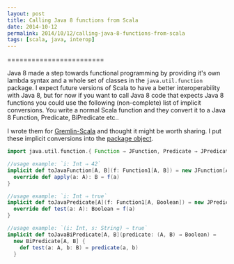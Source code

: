 ```yaml
---
layout: post
title: Calling Java 8 functions from Scala
date: 2014-10-12
permalink: 2014/10/12/calling-java-8-functions-from-scala
tags: [scala, java, interop]
---
```


========================

Java 8 made a step towards functional programming by providing it's own lambda syntax and a whole set of classes in the `java.util.function` package. I expect future versions of Scala to have a better interoperability with Java 8, but for now if you want to call Java 8 code that expects Java 8 functions you could use the following (non-complete) list of implicit conversions. You write a normal Scala function and they convert it to a Java 8 Function, Predicate, BiPredicate etc.. 

I wrote them for [Gremlin-Scala](https://github.com/mpollmeier/gremlin-scala) and thought it might be worth sharing. I put these implicit conversions into the [package object](https://github.com/mpollmeier/gremlin-scala/blob/e091246e33a711316634c0b99d2b29aa526c284a/src/main/scala/com/tinkerpop/gremlin/package.scala).

```scala
import java.util.function.{ Function ⇒ JFunction, Predicate ⇒ JPredicate, BiPredicate }

//usage example: `i: Int ⇒ 42`
implicit def toJavaFunction[A, B](f: Function1[A, B]) = new JFunction[A, B] {
  override def apply(a: A): B = f(a)
}

//usage example: `i: Int ⇒ true`
implicit def toJavaPredicate[A](f: Function1[A, Boolean]) = new JPredicate[A] {
  override def test(a: A): Boolean = f(a)
}

//usage example: `(i: Int, s: String) ⇒ true`
implicit def toJavaBiPredicate[A, B](predicate: (A, B) ⇒ Boolean) =
  new BiPredicate[A, B] {
    def test(a: A, b: B) = predicate(a, b)
  }

```
